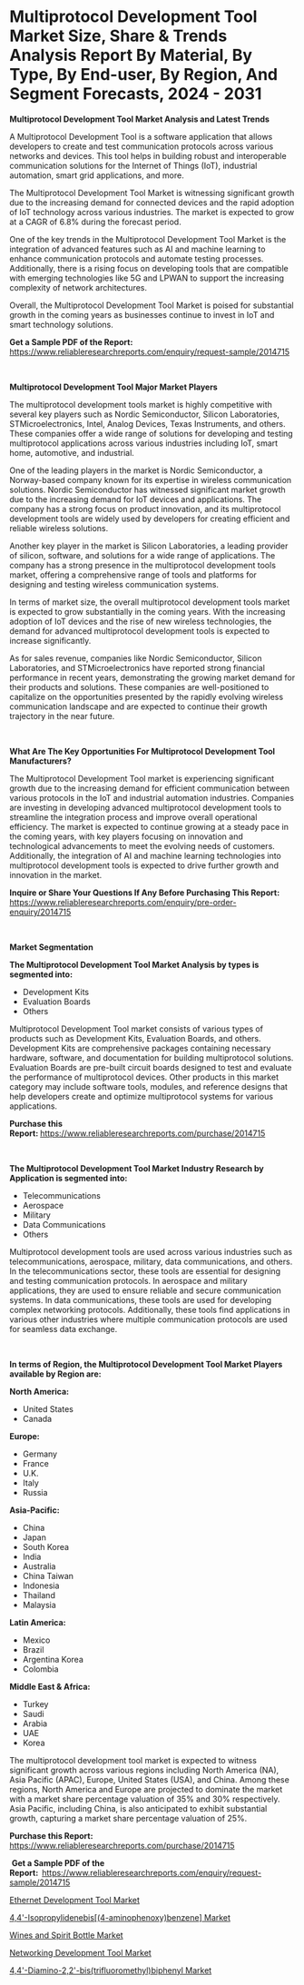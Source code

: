 <p><h1>Multiprotocol Development Tool Market Size, Share & Trends Analysis Report By Material, By Type, By End-user, By Region, And Segment Forecasts, 2024 - 2031</h1></p><p><strong>Multiprotocol Development Tool Market Analysis and Latest Trends</strong></p>
<p><p>A Multiprotocol Development Tool is a software application that allows developers to create and test communication protocols across various networks and devices. This tool helps in building robust and interoperable communication solutions for the Internet of Things (IoT), industrial automation, smart grid applications, and more.</p><p>The Multiprotocol Development Tool Market is witnessing significant growth due to the increasing demand for connected devices and the rapid adoption of IoT technology across various industries. The market is expected to grow at a CAGR of 6.8% during the forecast period.</p><p>One of the key trends in the Multiprotocol Development Tool Market is the integration of advanced features such as AI and machine learning to enhance communication protocols and automate testing processes. Additionally, there is a rising focus on developing tools that are compatible with emerging technologies like 5G and LPWAN to support the increasing complexity of network architectures.</p><p>Overall, the Multiprotocol Development Tool Market is poised for substantial growth in the coming years as businesses continue to invest in IoT and smart technology solutions.</p></p>
<p><strong>Get a Sample PDF of the Report:&nbsp;</strong> <a href="https://www.reliableresearchreports.com/enquiry/request-sample/2014715">https://www.reliableresearchreports.com/enquiry/request-sample/2014715</a></p>
<p>&nbsp;</p>
<p><strong>Multiprotocol Development Tool Major Market Players</strong></p>
<p><p>The multiprotocol development tools market is highly competitive with several key players such as Nordic Semiconductor, Silicon Laboratories, STMicroelectronics, Intel, Analog Devices, Texas Instruments, and others. These companies offer a wide range of solutions for developing and testing multiprotocol applications across various industries including IoT, smart home, automotive, and industrial.</p><p>One of the leading players in the market is Nordic Semiconductor, a Norway-based company known for its expertise in wireless communication solutions. Nordic Semiconductor has witnessed significant market growth due to the increasing demand for IoT devices and applications. The company has a strong focus on product innovation, and its multiprotocol development tools are widely used by developers for creating efficient and reliable wireless solutions.</p><p>Another key player in the market is Silicon Laboratories, a leading provider of silicon, software, and solutions for a wide range of applications. The company has a strong presence in the multiprotocol development tools market, offering a comprehensive range of tools and platforms for designing and testing wireless communication systems.</p><p>In terms of market size, the overall multiprotocol development tools market is expected to grow substantially in the coming years. With the increasing adoption of IoT devices and the rise of new wireless technologies, the demand for advanced multiprotocol development tools is expected to increase significantly.</p><p>As for sales revenue, companies like Nordic Semiconductor, Silicon Laboratories, and STMicroelectronics have reported strong financial performance in recent years, demonstrating the growing market demand for their products and solutions. These companies are well-positioned to capitalize on the opportunities presented by the rapidly evolving wireless communication landscape and are expected to continue their growth trajectory in the near future.</p></p>
<p>&nbsp;</p>
<p><strong>What Are The Key Opportunities For Multiprotocol Development Tool Manufacturers?</strong></p>
<p><p>The Multiprotocol Development Tool market is experiencing significant growth due to the increasing demand for efficient communication between various protocols in the IoT and industrial automation industries. Companies are investing in developing advanced multiprotocol development tools to streamline the integration process and improve overall operational efficiency. The market is expected to continue growing at a steady pace in the coming years, with key players focusing on innovation and technological advancements to meet the evolving needs of customers. Additionally, the integration of AI and machine learning technologies into multiprotocol development tools is expected to drive further growth and innovation in the market.</p></p>
<p><strong>Inquire or Share Your Questions If Any Before Purchasing This Report:</strong> <a href="https://www.reliableresearchreports.com/enquiry/pre-order-enquiry/2014715">https://www.reliableresearchreports.com/enquiry/pre-order-enquiry/2014715</a></p>
<p>&nbsp;</p>
<p><strong>Market Segmentation</strong></p>
<p><strong>The Multiprotocol Development Tool Market Analysis by types is segmented into:</strong></p>
<p><ul><li>Development Kits</li><li>Evaluation Boards</li><li>Others</li></ul></p>
<p><p>Multiprotocol Development Tool market consists of various types of products such as Development Kits, Evaluation Boards, and others. Development Kits are comprehensive packages containing necessary hardware, software, and documentation for building multiprotocol solutions. Evaluation Boards are pre-built circuit boards designed to test and evaluate the performance of multiprotocol devices. Other products in this market category may include software tools, modules, and reference designs that help developers create and optimize multiprotocol systems for various applications.</p></p>
<p><strong>Purchase this Report:&nbsp;</strong><a href="https://www.reliableresearchreports.com/purchase/2014715">https://www.reliableresearchreports.com/purchase/2014715</a></p>
<p>&nbsp;</p>
<p><strong>The Multiprotocol Development Tool Market Industry Research by Application is segmented into:</strong></p>
<p><ul><li>Telecommunications</li><li>Aerospace</li><li>Military</li><li>Data Communications</li><li>Others</li></ul></p>
<p><p>Multiprotocol development tools are used across various industries such as telecommunications, aerospace, military, data communications, and others. In the telecommunications sector, these tools are essential for designing and testing communication protocols. In aerospace and military applications, they are used to ensure reliable and secure communication systems. In data communications, these tools are used for developing complex networking protocols. Additionally, these tools find applications in various other industries where multiple communication protocols are used for seamless data exchange.</p></p>
<p>&nbsp;</p>
<p><strong>In terms of Region, the Multiprotocol Development Tool Market Players available by Region are:</strong></p>
<p>
    <p> <strong> North America: </strong>
        <ul>
            <li>United States</li>
            <li>Canada</li>
        </ul>
        </p> 
    <p> <strong> Europe: </strong>
        <ul>
            <li>Germany</li>
            <li>France</li>
            <li>U.K.</li>
            <li>Italy</li>
            <li>Russia</li>
        </ul>
        </p> 
    <p> <strong> Asia-Pacific: </strong>
        <ul>
            <li>China</li>
            <li>Japan</li>
            <li>South Korea</li>
            <li>India</li>
            <li>Australia</li>
            <li>China Taiwan</li>
            <li>Indonesia</li>
            <li>Thailand</li>
            <li>Malaysia</li>
        </ul>
        </p> 
    <p> <strong> Latin America: </strong>
        <ul>
            <li>Mexico</li>
            <li>Brazil</li>
            <li>Argentina Korea</li>
            <li>Colombia</li>
        </ul>
        </p> 
    <p> <strong> Middle East & Africa: </strong>
        <ul>
            <li>Turkey</li>
            <li>Saudi</li>
            <li>Arabia</li>
            <li>UAE</li>
            <li>Korea</li>
        </ul>
    </p>
    </p>
<p><p>The multiprotocol development tool market is expected to witness significant growth across various regions including North America (NA), Asia Pacific (APAC), Europe, United States (USA), and China. Among these regions, North America and Europe are projected to dominate the market with a market share percentage valuation of 35% and 30% respectively. Asia Pacific, including China, is also anticipated to exhibit substantial growth, capturing a market share percentage valuation of 25%.</p></p>
<p><strong>Purchase this Report: </strong><a href="https://www.reliableresearchreports.com/purchase/2014715">https://www.reliableresearchreports.com/purchase/2014715</a></p>
<p>&nbsp;<strong>Get a Sample PDF of the Report:&nbsp;&nbsp;</strong><a href="https://www.reliableresearchreports.com/enquiry/request-sample/2014715">https://www.reliableresearchreports.com/enquiry/request-sample/2014715</a></p>
<p><strong></strong></p>
<p><p><a href="https://github.com/dx0328/Market-Research-Report-List-1/blob/main/ethernet-development-tool-market.md">Ethernet Development Tool Market</a></p><p><a href="https://issuu.com/reportprime-2/docs/44-isopropylidenebis4-aminophenoxyb_a85ece20dc16d8">4,4'-Isopropylidenebis[(4-aminophenoxy)benzene] Market</a></p><p><a href="https://sulfuric-clavicle-d39.notion.site/Wines-and-Spirit-Bottle-Market-Research-Report-Reveals-The-Latest-Trends-And-Opportunities-of-this-M-a929d7371487445e97e905f7eff4eacb">Wines and Spirit Bottle Market</a></p><p><a href="https://github.com/juancolorado15/Market-Research-Report-List-1/blob/main/networking-development-tool-market.md">Networking Development Tool Market</a></p><p><a href="https://issuu.com/reportprime-2/docs/44-diamino-22-bistrifluoromethylbip_795d64baf9364f">4,4'-Diamino-2,2'-bis(trifluoromethyl)biphenyl Market</a></p></p>